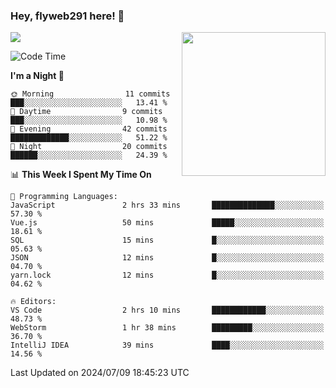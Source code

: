 ### Hey, flyweb291 here! 👋

![](https://metrics.lecoq.io/cherry291?template=classic&config.timezone=Asia%2FShanghai)
<img align='right' src="https://media.giphy.com/media/M9gbBd9nbDrOTu1Mqx/giphy.gif" width="230">
<!-- ![](https://github-readme-stats-ouuan.vercel.app/api?username=flyweb291&theme=dark&show_icons=true) -->

<!--START_SECTION:waka-->
![Code Time](http://img.shields.io/badge/Code%20Time-223%20hrs%2058%20mins-blue)

**I'm a Night 🦉** 

```text
🌞 Morning                11 commits          ███░░░░░░░░░░░░░░░░░░░░░░   13.41 % 
🌆 Daytime                9 commits           ███░░░░░░░░░░░░░░░░░░░░░░   10.98 % 
🌃 Evening                42 commits          █████████████░░░░░░░░░░░░   51.22 % 
🌙 Night                  20 commits          ██████░░░░░░░░░░░░░░░░░░░   24.39 % 
```


📊 **This Week I Spent My Time On** 

```text
💬 Programming Languages: 
JavaScript               2 hrs 33 mins       ██████████████░░░░░░░░░░░   57.30 % 
Vue.js                   50 mins             █████░░░░░░░░░░░░░░░░░░░░   18.61 % 
SQL                      15 mins             █░░░░░░░░░░░░░░░░░░░░░░░░   05.63 % 
JSON                     12 mins             █░░░░░░░░░░░░░░░░░░░░░░░░   04.70 % 
yarn.lock                12 mins             █░░░░░░░░░░░░░░░░░░░░░░░░   04.62 % 

🔥 Editors: 
VS Code                  2 hrs 10 mins       ████████████░░░░░░░░░░░░░   48.73 % 
WebStorm                 1 hr 38 mins        █████████░░░░░░░░░░░░░░░░   36.70 % 
IntelliJ IDEA            39 mins             ████░░░░░░░░░░░░░░░░░░░░░   14.56 % 
```


 Last Updated on 2024/07/09 18:45:23 UTC
<!--END_SECTION:waka-->

<!--
**flyweb291/数字游牧人** is a ✨ _special_ ✨ repository because its `README.md` (this file) appears on your GitHub profile.

Here are some ideas to get you started:

- 🔭 I’m currently working on ...
- 🌱 I’m currently learning ...
- 👯 I’m looking to collaborate on ...
- 🤔 I’m looking for help with ...
- 💬 Ask me about ...
- 📫 How to reach me: ...
- 😄 Pronouns: ...
- ⚡ Fun fact: ...
-->
